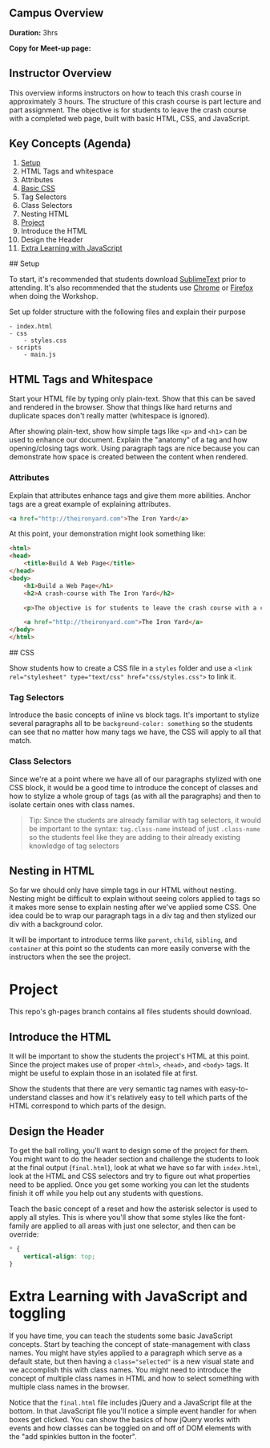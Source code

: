 ## Campus Overview

**Duration:** 3hrs

**Copy for Meet-up page:**



## Instructor Overview
This overview informs instructors on how to teach this crash course in approximately 3 hours. The structure of this crash course is part lecture and part assignment. The objective is for students to leave the crash course with a completed web page, built with basic HTML, CSS, and JavaScript.

## Key Concepts (Agenda)


1. [Setup](#setup)
2. HTML Tags and whitespace
 1. Attributes
3. [Basic CSS](#css)
 1. Tag Selectors
 1. Class Selectors
 1. Nesting HTML
1. [Project](#project)
 1. Introduce the HTML
 1. Design the Header
1. [Extra Learning with JavaScript](#jsExtra)

<a id="setup"/>
## Setup

To start, it's recommended that students download [SublimeText](http://www.sublimetext.com/2) prior to attending. It's also recommended that the students use [Chrome]() or [Firefox]() when doing the Workshop.

Set up folder structure with the following files and explain their purpose

    - index.html
    - css
        - styles.css
    - scripts
        - main.js

## HTML Tags and Whitespace

Start your HTML file by typing only plain-text. Show that this can be saved and rendered in the browser. Show that things like hard returns and duplicate spaces don't really matter (whitespace is ignored).

After showing plain-text, show how simple tags like `<p>` and `<h1>` can be used to enhance our document. Explain the "anatomy" of a tag and how opening/closing tags work. Using paragraph tags are nice because you can demonstrate how space is created between the content when rendered.

### Attributes

Explain that attributes enhance tags and give them more abilities. Anchor tags are a great example of explaining attributes.

```html
<a href="http://theironyard.com">The Iron Yard</a>
```


At this point, your demonstration might look something like:

```html
<html>
<head>
    <title>Build A Web Page</title>
</head>
<body>
    <h1>Build a Web Page</h1>
    <h2>A crash-course with The Iron Yard</h2>

    <p>The objective is for students to leave the crash course with a completed web page, built with basic HTML, CSS, and JavaScript.</p>

    <a href="http://theironyard.com">The Iron Yard</a>
</body>
</html>

```

<a id="css"/>
## CSS

Show students how to create a CSS file in a `styles` folder and use a `<link rel="stylesheet" type="text/css" href="css/styles.css">` to link it.

### Tag Selectors

Introduce the basic concepts of inline vs block tags. It's important to stylize several paragraphs all to be `background-color: something` so the students can see that no matter how many tags we have, the CSS will apply to all that match.

### Class Selectors

Since we're at a point where we have all of our paragraphs stylized with one CSS block, it would be a good time to introduce the concept of classes and how to stylize a whole group of tags (as with all the paragraphs) and then to isolate certain ones with class names.

> Tip: Since the students are already familiar with tag selectors, it would be important to the syntax: `tag.class-name` instead of just `.class-name` so the students feel like they are adding to their already existing knowledge of tag selectors

## Nesting in HTML

So far we should only have simple tags in our HTML without nesting. Nesting might be difficult to explain without seeing colors applied to tags so it makes more sense to explain nesting after we've applied some CSS. One idea could be to wrap our paragraph tags in a div tag and then stylized our div with a background color.

It will be important to introduce terms like `parent`, `child`, `sibling`, and `container` at this point so the students can more easily converse with the instructors when the see the project.

<a id="project"></a>
# Project

This repo's gh-pages branch contains all files students should download.

## Introduce the HTML

It will be important to show the students the project's HTML at this point. Since the project makes use of proper `<html>`, `<head>`, and `<body>` tags. It might be useful to explain those in an isolated file at first.

Show the students that there are very semantic tag names with easy-to-understand classes and how it's relatively easy to tell which parts of the HTML correspond to which parts of the design.

## Design the Header

To get the ball rolling, you'll want to design some of the project for them. You might want to do the header section and challenge the students to look at the final output (`final.html`), look at what we have so far with `index.html`, look at the HTML and CSS selectors and try to figure out what properties need to be applied. Once you get some working you can let the students finish it off while you help out any students with questions.

Teach the basic concept of a reset and how the asterisk selector is used to apply all styles. This is where you'll show that some styles like the font-family are applied to all areas with just one selector, and then can be override:

```css
* {
    vertical-align: top;
}
```

<a id="jsExtra"></a>
# Extra Learning with JavaScript and toggling

If you have time, you can teach the students some basic JavaScript concepts. Start by teaching the concept of state-management with class names. You might have styles applied to a paragraph which serve as a default state, but then having a `class="selected"` is a new visual state and we accomplish this with class names. You might need to introduce the concept of multiple class names in HTML and how to select something with multiple class names in the browser.

Notice that the `final.html` file includes jQuery and a JavaScript file at the bottom. In that JavaScript file you'll notice a simple event handler for when boxes get clicked. You can show the basics of how jQuery works with events and how classes can be toggled on and off of DOM elements with the "add spinkles button in the footer". 

